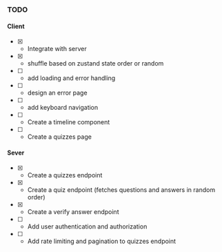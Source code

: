 ### TODO

#### Client

- [x] - Integrate with server
- [x] - shuffle based on zustand state order or random
- [ ] - add loading and error handling
- [ ] - design an error page
- [ ] - add keyboard navigation
- [ ] - Create a timeline component
- [ ] - Create a quizzes page

#### Sever

- [x] - Create a quizzes endpoint
- [x] - Create a quiz endpoint (fetches questions and answers in random order)
- [x] - Create a verify answer endpoint
- [ ] - Add user authentication and authorization
- [ ] - Add rate limiting and pagination to quizzes endpoint
